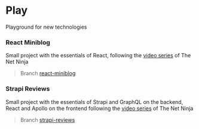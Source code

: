 # Play

Playground for new technologies


### React Miniblog
Small project with the essentials of React, following the [video series](https://www.youtube.com/watch?v=j942wKiXFu8&list=PL4cUxeGkcC9gZD-Tvwfod2gaISzfRiP9d) of The Net Ninja
> Branch [react-miniblog](https://github.com/maxkraszewski/play/tree/react-miniblog)

### Strapi Reviews
Small project with the essentials of Strapi and GraphQL on the backend, React and Apollo on the frontend following the [video series](https://www.youtube.com/watch?v=4Ntd414raYc&list=PL4cUxeGkcC9h6OY8_8Oq6JerWqsKdAPxn) of The Net Ninja
> Branch [strapi-reviews](https://github.com/maxkraszewski/play/tree/strapi-reviews)
 